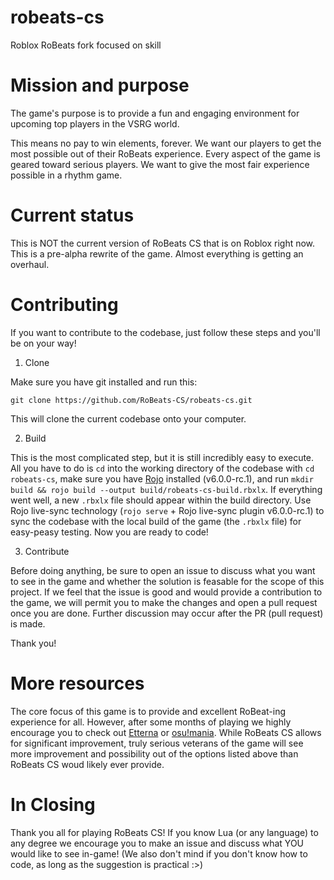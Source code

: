 # robeats-cs
Roblox RoBeats fork focused on skill

# Mission and purpose

The game's purpose is to provide a fun and engaging environment for upcoming top players in the VSRG world.

This means no pay to win elements, forever. We want our players to get the most possible out of their RoBeats experience. Every aspect of the game is geared toward serious players. We want to give the most fair experience possible in a rhythm game.

# Current status

This is NOT the current version of RoBeats CS that is on Roblox right now. This is a pre-alpha rewrite of the game. Almost everything is getting an overhaul.

# Contributing

If you want to contribute to the codebase, just follow these steps and you'll be on your way!

1. Clone

Make sure you have git installed and run this:

`git clone https://github.com/RoBeats-CS/robeats-cs.git`

This will clone the current codebase onto your computer.

2. Build

This is the most complicated step, but it is still incredibly easy to execute. All you have to do is `cd` into the working directory of the codebase with `cd robeats-cs`, make sure you have [Rojo](https://rojo.space/) installed (v6.0.0-rc.1), and run `mkdir build && rojo build --output build/robeats-cs-build.rbxlx`. If everything went well, a new `.rbxlx` file should appear within the build directory. Use Rojo live-sync technology (`rojo serve` + Rojo live-sync plugin v6.0.0-rc.1) to sync the codebase with the local build of the game (the `.rbxlx` file) for easy-peasy testing. Now you are ready to code!

3. Contribute

Before doing anything, be sure to open an issue to discuss what you want to see in the game and whether the solution is feasable for the scope of this project. If we feel that the issue is good and would provide a contribution to the game, we will permit you to make the changes and open a pull request once you are done. Further discussion may occur after the PR (pull request) is made.

Thank you!

# More resources

The core focus of this game is to provide and excellent RoBeat-ing experience for all. However, after some months of playing we highly encourage you to check out [Etterna](https://etternaonline.com) or [osu!mania](http://osu.ppy.sh). While RoBeats CS allows for significant improvement, truly serious veterans of the game will see more improvement and possibility out of the options listed above than RoBeats CS woud likely ever provide.

# In Closing

Thank you all for playing RoBeats CS! If you know Lua (or any language) to any degree we encourage you to make an issue and discuss what YOU would like to see in-game! (We also don't mind if you don't know how to code, as long as the suggestion is practical :>)